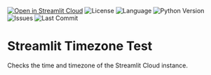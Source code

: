 [![Open in Streamlit Cloud](https://img.shields.io/badge/Open%20in-Streamlit%20Cloud-F24747?logo=streamlit)](https://share.streamlit.io/franky1/streamlit-timezone-test/main) 
![License](https://img.shields.io/github/license/Franky1/Streamlit-Timezone-Test?logo=github) 
![Language](https://img.shields.io/github/languages/top/Franky1/Streamlit-Timezone-Test?logo=python) 
![Python Version](https://img.shields.io/badge/Python-3.7%20|%203.8%20|%203.9-blue?logo=python) 
![Issues](https://img.shields.io/github/issues/Franky1/Streamlit-Timezone-Test?logo=github) 
![Last Commit](https://img.shields.io/github/last-commit/Franky1/Streamlit-Timezone-Test?logo=github)

# Streamlit Timezone Test

Checks the time and timezone of the Streamlit Cloud instance.
